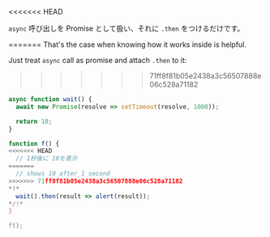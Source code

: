 
<<<<<<< HEAD

`async` 呼び出しを Promise として扱い、それに `.then` をつけるだけです。

=======
That's the case when knowing how it works inside is helpful.

Just treat `async` call as promise and attach `.then` to it:
>>>>>>> 71ff8f81b05e2438a3c56507888e06c528a71182
```js run
async function wait() {
  await new Promise(resolve => setTimeout(resolve, 1000));

  return 10;
}

function f() {
<<<<<<< HEAD
  // 1秒後に 10を表示
=======
  // shows 10 after 1 second
>>>>>>> 71ff8f81b05e2438a3c56507888e06c528a71182
*!*
  wait().then(result => alert(result));
*/!*
}

f();
```
